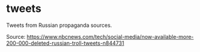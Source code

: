 # tweets

Tweets from Russian propaganda sources.

Source: https://www.nbcnews.com/tech/social-media/now-available-more-200-000-deleted-russian-troll-tweets-n844731


